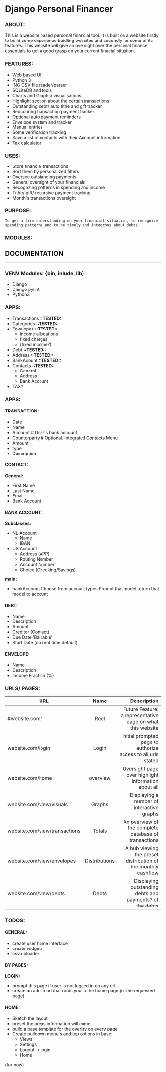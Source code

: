 # Django Personal Financer

### ABOUT:  
This is a website based personal financial tool. It is built on a website firstly to build some experience buidling websites and secondly for some of its features. This website will give an oversight over the personal finance essentials to get a good grasp on your current finacial situation.

### FEATURES:   
* Web based UI
* Python 3
* ING CSV file reader/parser
* SQLiteDB and tools
* Charts and Graphs/ visualisations
* Highlight section about the certain transactions
* Outstanding debt/ auto tithe and gift tracker
* Reoccuring transaction payment tracker
* Optional auto payment reminders
* Envelope system and tracker
* Manual entries
* Some verification tracking
* Save a list of contacts with their Account information
* Tax calculator

### USES:   
* Store financial transactions
* Sort them by personalized filters
* Oversee outstanding payments
* General oversight of your financials
* Recognzing patterns in spending and income
* Tithe/ gift/ recursive payment tracking
* Month's transactions oversight

### PURPOSE:    
    To get a firm understanding on your financial situation, to recognize spending patterns and to be timely and integrous about debts.

### MODULES:

## DOCUMENTATION
***

### VENV Modules: {bin, inlude, lib}    
* Django
* Django pylint
* Python3

### APPS:   
* Transactions  **::TESTED::**
* Categories    **::TESTED::**
* Envelopes     **::TESTED::**
    * income allocations
    * fixed charges
    * (fixed income?)
* Debt          **::TESTED::**
* Address       **::TESTED::**
* BankAcount    **::TESTED::**
* Contacts      **::TESTED::**
    * General
    * Address
    * Bank Account
* TAX?

### APPS:   
#### TRANSACTION:
* Date	
* Name	
* Account	            # User's bank account
* Counterparty	        # Optional. Integrated Contacts Menu
* Amount	
* type	
* Description

#### CONTACT:                
**General:**                    
* First Name                
* Last Name                 
* Email           
* Bank Account          

#### BANK ACCOUNT:
**Subclasses:**
* NL Account
    * Name
    * IBAN
* US Account
    * Address (APP)
    * Routing Number
    * Account Number
    * Choice (Checking/Savings)

**main:**
* bankAccount
    Choose from account types
    Prompt that model
    return that model to account

#### DEBT:
* Name
* Description
* Amount
* Creditor (Contact)
* Due Date 'Balkable'
* Start Date (current time default)

#### ENVELOPE:
* Name
* Description
* Income Fraction (%)



### URLS/ PAGES:

|    URL                             | Name                  | Description                                               |
| ------------------------------------|:----------------------:|------------------------------------------------------------:|
|    #website.com/                    | Reel                   | Future Feature: a representative page on what this website |has to offer
|    website.com/login                | Login                  | Initial prompted page to authorize access to all urls stated |below
|    website.com/home                 | overview               | Oversight page over highlight information about all |catagories
|    website.com/view/visuals         | Graphs                 | Displaying a number of interactive graphs|
|    website.com/view/transactions    | Totals                 | An overview of the complete database of transactions|
|    website.com/view/envelopes       | Distributions          | A hub viewing the preset distribution of the monthly cashflow|
|    website.com/view/debts           | Debts                  | Displaying outstanding debts and payments? of the debts |
            

### TODOS:  
#### GENERAL:    
* create user home interface
* create widgets
* csv uploader

#### BY PAGES:   
**LOGIN:**  
* prompt this page if user is not logged in on any url
* create an admin url that routs you to the home page (or the requested page)

#### HOME:   
* Sketch the layout
* preset the areas information will come
* build a base template for the overlay on every page
* Create pulldown menu's and top options in base:
    * Views
    * Settings
    * Logout -> login
    * Home

(for now)
        



                                            

